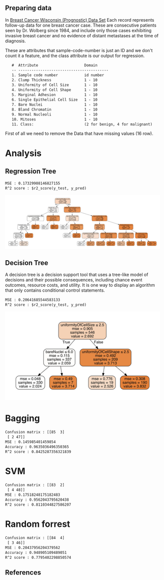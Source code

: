 ## Preparing data
In [Breast Cancer Wisconsin (Prognostic) Data Set](https://archive.ics.uci.edu/ml/datasets/Breast+Cancer+Wisconsin+%28Prognostic%29)
 Each record represents follow-up data for one breast cancer case. These are consecutive
patients seen by Dr. Wolberg since 1984, and include only those cases exhibiting
invasive breast cancer and no evidence of distant metastases at the time of diagnosis. 

These are attributes that sample-code-number is just an ID and we don't count it a feature,
and the class attribute is our output for  regression. 

       #  Attribute                     Domain
       -- -----------------------------------------
       1. Sample code number            id number
       2. Clump Thickness               1 - 10
       3. Uniformity of Cell Size       1 - 10
       4. Uniformity of Cell Shape      1 - 10
       5. Marginal Adhesion             1 - 10
       6. Single Epithelial Cell Size   1 - 10
       7. Bare Nuclei                   1 - 10
       8. Bland Chromatin               1 - 10
       9. Normal Nucleoli               1 - 10
       10. Mitoses                      1 - 10
       11. Class:                       (2 for benign, 4 for malignant)
       
First of all we need to remove the Data that have missing values (16 row).


# Analysis
## Regression Tree

    MSE : 0.17329908146827155
    R^2 score : $r2_score(y_test, y_pred)
![Decision tree](./results/decision_tree.jpg)

## Decision Tree
A decision tree is a decision support tool that 
uses a tree-like model of decisions and their possible
consequences, including chance event outcomes, resource costs,
and utility. It is one way to display an algorithm that only
contains conditional control statements.

    MSE : 0.20641685544583133
    R^2 score : $r2_score(y_test, y_pred)


![Regression decision tree](./results/regression_tree.jpg)

# Bagging 

        
    Confusion matrix : [[85  3]
     [ 2 47]]
    MSE : 0.145985401459854
    Accuracy : 0.9635036496350365
    R^2 score : 0.8425287356321839
    
# SVM
        
    Confusion matrix : [[83  2]
     [ 4 48]]
    MSE : 0.17518248175182483
    Accuracy : 0.9562043795620438
    R^2 score : 0.8110344827586207
    
    
# Random forrest

    Confusion matrix : [[84  4]
     [ 3 46]]
    MSE : 0.20437956204379562
    Accuracy : 0.948905109489051
    R^2 score : 0.7795402298850574

## References


